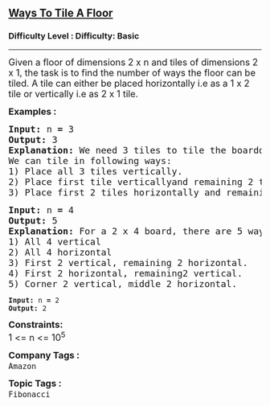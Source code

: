 <h2><a href="https://www.geeksforgeeks.org/problems/ways-to-tile-a-floor5836/1?itm_source=geeksforgeeks&itm_medium=article&itm_campaign=practice_card">Ways To Tile A Floor</a></h2><h3>Difficulty Level : Difficulty: Basic</h3><hr><div class="problems_problem_content__Xm_eO"><p><span style="font-size: 18px;">Given a floor of dimensions 2 x n and tiles of dimensions 2 x 1, the task is to find the number of ways the floor can be tiled. A tile can either be placed horizontally i.e as a 1 x 2 tile or vertically i.e as 2 x 1 tile.&nbsp;</span></p>
<p><span style="font-size: 18px;"><strong>Examples :</strong></span></p>
<pre><span style="font-size: 18px;"><strong><span style="font-size: 18px;">Input:</span> </strong></span><span style="font-size: 18px;">n<strong> = </strong>3</span>
<span style="font-size: 18px;"><strong><span style="font-size: 18px;">Output:</span> </strong></span><span style="font-size: 18px;">3</span>
<span style="font-size: 18px;"><strong><span style="font-size: 18px;">Explanation:</span> </strong></span><span style="font-size: 18px;">We need 3 tiles to tile the boardof size  2 x 3. 
We can tile in following ways:
1) Place all 3 tiles vertically. 
2) Place first tile verticallyand remaining 2 tiles horizontally.
3) Place first 2 tiles horizontally and remaining tiles vertically.</span></pre>
<pre><span style="font-size: 18px;"><strong><span style="font-size: 18px;">Input:</span> </strong></span><span style="font-size: 18px;">n<strong> = </strong>4</span>
<span style="font-size: 18px;"><strong>Output: </strong></span><span style="font-size: 18px;">5</span>
<span style="font-size: 18px;"><strong><span style="font-size: 18px;">Explanation:</span> </strong></span><span style="font-size: 18px;">For a 2 x 4 board, there are 5 ways
1) All 4 vertical
2) All 4 horizontal
3) First 2 vertical, remaining 2 horizontal.
4) First 2 horizontal, remaining2 vertical.
5) Corner 2 vertical, middle 2 horizontal.<br></span></pre>
<pre><span><strong><span>Input:</span> </strong></span><span>n<strong> = </strong>2</span>
<span><strong>Output: </strong></span><span>2</span></pre>
<p><span style="font-size: 18px;"><strong>Constraints:</strong></span><br><span style="font-size: 18px;">1 &lt;= n &lt;= 10<sup>5</sup></span></p></div><p><span style=font-size:18px><strong>Company Tags : </strong><br><code>Amazon</code>&nbsp;<br><p><span style=font-size:18px><strong>Topic Tags : </strong><br><code>Fibonacci</code>&nbsp;